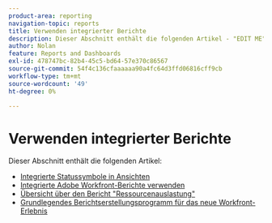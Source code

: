 ```yaml
---
product-area: reporting
navigation-topic: reports
title: Verwenden integrierter Berichte
description: Dieser Abschnitt enthält die folgenden Artikel - "EDIT ME".
author: Nolan
feature: Reports and Dashboards
exl-id: 478747bc-82b4-45c5-bd64-57e370c86567
source-git-commit: 54f4c136cfaaaaaa90a4fc64d3ffd06816cff9cb
workflow-type: tm+mt
source-wordcount: '49'
ht-degree: 0%

---
```


# Verwenden integrierter Berichte

Dieser Abschnitt enthält die folgenden Artikel:

* [Integrierte Statussymbole in Ansichten](../../../reports-and-dashboards/reports/using-built-in-reports/built-in-status-icons-views.md)
* [Integrierte Adobe Workfront-Berichte verwenden](../../../reports-and-dashboards/reports/using-built-in-reports/use-workfront-built-in-reports.md)
* [Übersicht über den Bericht &quot;Ressourcenauslastung&quot;](../../../reports-and-dashboards/reports/using-built-in-reports/resource-utilization-report.md)
* [Grundlegendes Berichtserstellungsprogramm für das neue Workfront-Erlebnis](https://one.workfront.com/s/basic-report-creation-program)
